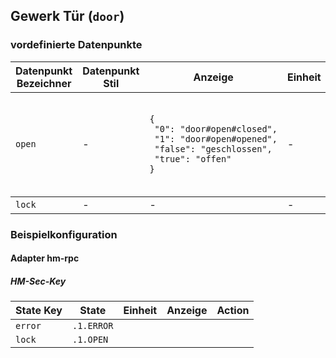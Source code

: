 
## Gewerk Tür (`door`)

### vordefinierte Datenpunkte

<table><thead><tr><th>Datenpunkt Bezeichner</th><th>Datenpunkt Stil</th><th>Anzeige</th><th>Einheit</th><th>Icon</th><th>Icon Stil</th></tr></thead>
<tbody><tr><td><code>open</code></td><td>-</td><td><code>{<br />&nbsp;"0":&nbsp;"door#open#closed",<br />&nbsp;"1":&nbsp;"door#open#opened",<br />&nbsp;"false":&nbsp;"geschlossen",<br />&nbsp;"true":&nbsp;"offen"<br />}</code></td><td>-</td><td><code>{<br />&nbsp;"0":&nbsp;"window-closed-variant",<br />&nbsp;"1":&nbsp;"window-open-variant",<br />&nbsp;"false":&nbsp;"door-closed",<br />&nbsp;"true":&nbsp;"door-open"<br />}</code></td><td>-</td></tr></tbody>
<tbody><tr><td><code>lock</code></td><td>-</td><td>-</td><td>-</td><td>-</td><td>-</td></tr></tbody>
</table>

<h3>Beispielkonfiguration


#### Adapter hm-rpc

<h5>HM-Sec-Key</h5>
<table><thead><tr>
<th>State Key</th>
<th>State</th>
<th>Einheit</th>
<th>Anzeige</th>
<th>Action</th>
</thead><tbody>
<tr>
<td><code>error</td>
<td><code>.1.ERROR</code></td>
<td><code></code></td>
<td></td>
<td><code></code></td>
</tr>
<tr>
<td><code>lock</td>
<td><code>.1.OPEN</code></td>
<td><code></code></td>
<td></td>
<td><code></code></td>
</tr>
</tbody></table>